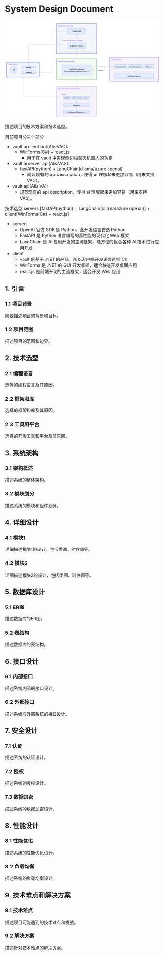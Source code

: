 # System Design Document

![Vault AI Structure.png](Vault%20AI%20Structure.png)

描述项目的技术方案和技术选型。

目前项目分三个部分
- vault ai client bot(Alis:VAC):
  - WinForms(C#) + react.js
    - 用于在 vault 中实现侧边栏聊天机器人的功能
- vault ai server api(Alis:VAS):
  - fastAPI(python) + LangChain(ollama/azure openai)
      - 阅读现有的 api description，使得 ai 理解起来更加容易（用来支持 VAC）。
- vault api(Alis:VA):
    - 规范现有的 api description，使得 ai 理解起来更加容易（用来支持 VAS）。

技术选型
servers [fastAPI(python) + LangChain(ollama/azure openai)] + client[WinForms(C#) + react.js]
- servers
  - OpenAI 官方 SDK 是 Python，此开发语言首选 Python
  - FastAPI 是 Python 语言编写的高性能的现代化 Web 框架
  - LangChain 是 AI 应用开发的主流框架，能方便的组合各种 AI 技术进行应用开发
- client
  - vault 是基于 .NET 的产品，所以客户端开发语言选择 C#
  - WinForms 是 .NET 的 GUI 开发框架，适合快速开发桌面应用
  - react.js 是前端开发的主流框架，适合开发 Web 应用

## 1. 引言
### 1.1 项目背景
简要描述项目的背景和目标。

### 1.2 项目范围
描述项目的范围和边界。

## 2. 技术选型
### 2.1 编程语言
选择的编程语言及其原因。

### 2.2 框架和库
选择的框架和库及其原因。

### 2.3 工具和平台
选择的开发工具和平台及其原因。

## 3. 系统架构
### 3.1 架构概述
描述系统的整体架构。

### 3.2 模块划分
描述系统的模块和组件划分。

## 4. 详细设计
### 4.1 模块1
详细描述模块1的设计，包括类图、时序图等。

### 4.2 模块2
详细描述模块2的设计，包括类图、时序图等。

## 5. 数据库设计
### 5.1 ER图
描述数据库的ER图。

### 5.2 表结构
描述数据库的表结构。

## 6. 接口设计
### 6.1 内部接口
描述系统内部的接口设计。

### 6.2 外部接口
描述系统与外部系统的接口设计。

## 7. 安全设计
### 7.1 认证
描述系统的认证设计。

### 7.2 授权
描述系统的授权设计。

### 7.3 数据加密
描述系统的数据加密设计。

## 8. 性能设计
### 8.1 性能优化
描述系统的性能优化设计。

### 8.2 负载均衡
描述系统的负载均衡设计。

## 9. 技术难点和解决方案
### 9.1 技术难点
描述项目可能遇到的技术难点和挑战。

### 9.2 解决方案
描述针对技术难点的解决方案。
